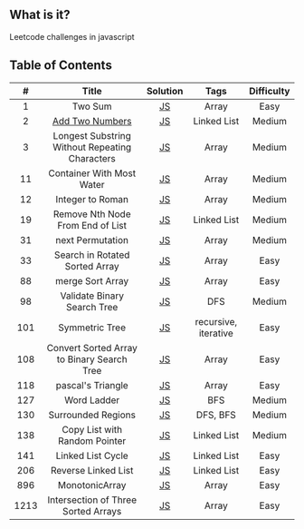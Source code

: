 ## What is it?

Leetcode challenges in javascript

## Table of Contents

|  #   |                               Title                               |                                                                                  Solution                                                                                  |         Tags         | Difficulty |
| :--: | :---------------------------------------------------------------: | :------------------------------------------------------------------------------------------------------------------------------------------------------------------------: | :------------------: | :--------: |
|  1   |                              Two Sum                              |                                         [JS](https://github.com/hibow/js_practice/blob/master/leetcodes/1.%20Two%20Sum/twoSum.js)                                          |        Array         |    Easy    |
|  2   | [Add Two Numbers](https://leetcode.com/problems/add-two-numbers/) |                                [JS](https://github.com/hibow/js_practice/blob/master/leetcodes/2.%20Add%20two%20Numbers/add-two-numbers.js)                                |     Linked List      |   Medium   |
|  3   |          Longest Substring Without Repeating Characters           | [JS](https://github.com/hibow/js_practice/blob/master/leetcodes/3.%20Longest%20Substring%20Without%20Repeating%20Characters/longestSubstringWithoutRepeatingCharacters.js) |        Array         |   Medium   |
|  11  |                     Container With Most Water                     |                                                 [JS](https://github.com/hibow/js_practice/blob/master/Array/11.maxArea.js)                                                 |        Array         |   Medium   |
|  12  |                         Integer to Roman                          |                                               [JS](https://github.com/hibow/js_practice/blob/master/Array/12.intToRoman.js)                                                |        Array         |   Medium   |
|  19  |                 Remove Nth Node From End of List                  |             [JS](https://github.com/hibow/js_practice/blob/master/leetcodes/19.%20Remove%20Nth%20Node%20From%20End%20of%20List/removeNthNodeFromEndofList.js)              |     Linked List      |   Medium   |
|  31  |                         next Permutation                          |                                             [JS](https://github.com/hibow/js_practice/blob/master/Array/31.nextPermutation.js)                                             |        Array         |   Medium   |
|  33  |                  Search in Rotated Sorted Array                   |                                               [JS](https://github.com/hibow/js_practice/blob/master/Array/33.searchInArr.js)                                               |        Array         |    Easy    |
|  88  |                         merge Sort Array                          |                                              [JS](https://github.com/hibow/js_practice/blob/master/Array/88.mergeSortArr.js)                                               |        Array         |    Easy    |
|  98  |                    Validate Binary Search Tree                    |                                              [JS](https://github.com/hibow/js_practice/blob/master/Array/88.mergeSortArr.js)                                               |         DFS          |   Medium   |
| 101  |                          Symmetric Tree                           |                                            [JS](https://github.com/hibow/js_practice/blob/master/Array/108.sortedArrayToBST.js)                                            | recursive, iterative |    Easy    |
| 108  |            Convert Sorted Array to Binary Search Tree             |                                            [JS](https://github.com/hibow/js_practice/blob/master/Array/108.sortedArrayToBST.js)                                            |        Array         |    Easy    |
| 118  |                         pascal's Triangle                         |                                            [JS](https://github.com/hibow/js_practice/blob/master/Array/118.pascalsTriangle.js)                                             |        Array         |    Easy    |
| 127  |                            Word Ladder                            |                                            [JS](https://github.com/hibow/js_practice/blob/master/Array/118.pascalsTriangle.js)                                             |         BFS          |   Medium   |
| 130  |                        Surrounded Regions                         |                                            [JS](https://github.com/hibow/js_practice/blob/master/Array/118.pascalsTriangle.js)                                             |       DFS, BFS       |   Medium   |
| 138  |                   Copy List with Random Pointer                   |                               [JS](https://github.com/hibow/js_practice/tree/master/leetcodes/138.%20Copy%20List%20with%20Random%20Pointer)                                |     Linked List      |   Medium   |
| 141  |                         Linked List Cycle                         |                              [JS](https://github.com/hibow/js_practice/blob/master/leetcodes/141.%20Linked%20List%20Cycle/linkedListCycle.js)                              |     Linked List      |    Easy    |
| 206  |                        Reverse Linked List                        |                            [JS](https://github.com/hibow/js_practice/blob/master/leetcodes/206.%20Reverse%20Linked%20List/reverseLinkedList.js)                            |     Linked List      |    Easy    |
| 896  |                          MonotonicArray                           |                                             [JS](https://github.com/hibow/js_practice/blob/master/Array/896.monotonicArray.js)                                             |        Array         |    Easy    |
| 1213 |                Intersection of Three Sorted Arrays                |                                          [JS](https://github.com/hibow/js_practice/blob/master/Array/1213.arraysIntersection.js)                                           |        Array         |    Easy    |
